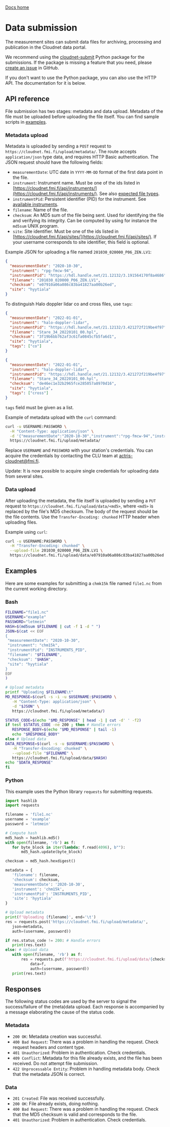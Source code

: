 [Docs home](https://docs.cloudnet.fmi.fi)

# Data submission

The measurement sites can submit data files for archiving,
processing and publication in the Cloudnet data portal.

<div class="note">
<p>
We recommend using
the <a href="https://github.com/actris-cloudnet/cloudnet-submit">cloudnet-submit</a>
Python package for the submissions.
If the package is missing a feature that you need,
please <a href="https://github.com/actris-cloudnet/cloudnet-submit/issues/new">create an issue</a>
in GitHub.
</p>
<p>
If you don't want to use the Python package,
you can also use the HTTP API.
The documentation for it is below.
</p>
</div>

## API reference

File submission has two stages: metadata and data upload. Metadata of the file must be uploaded
before uploading the file itself. You can find sample scripts in [examples](#examples).

### Metadata upload

Metadata is uploaded by sending a `POST` request to `https://cloudnet.fmi.fi/upload/metadata/`.
The route accepts `application/json` type data, and requires HTTP Basic authentication.
The JSON request should have the following fields:

- `measurementDate`: UTC date in `YYYY-MM-DD` format of the first data point in the file.
- `instrument`: Instrument name. Must be one of the ids listed in [https://cloudnet.fmi.fi/api/instruments/](https://cloudnet.fmi.fi/api/instruments/).
  See also [expected file types](upload-file-types.md).
- `instrumentPid`: Persistent identifier (PID) for the instrument. See [available instruments](https://instrumentdb.out.ocp.fmi.fi/).
- `filename`: Name of the file.
- `checksum`: An MD5 sum of the file being sent. Used for identifying the file and verifying its integrity.
  Can be computed by using for instance the `md5sum` UNIX program.
- `site`: Site identifier. Must be one of the ids listed in [https://cloudnet.fmi.fi/api/sites/](https://cloudnet.fmi.fi/api/sites/). If your username corresponds to site identifier, this field is optional.

Example JSON for uploading a file named `201030_020000_P06_ZEN.LV1`:

```json
{
  "measurementDate": "2020-10-30",
  "instrument": "rpg-fmcw-94",
  "instrumentPid": "https://hdl.handle.net/21.12132/3.191564170f8a4686",
  "filename": "201030_020000_P06_ZEN.LV1",
  "checksum": "e07910a06a086c83ba41827aa00b26ed",
  "site": "hyytiala"
}
```

To distinguish Halo doppler lidar co and cross files, use `tags`:
```json
{
  "measurementDate": "2022-01-01",
  "instrument": "halo-doppler-lidar",
  "instrumentPid": "https://hdl.handle.net/21.12132/3.421272f219be4f97",
  "filename": "Stare_34_20220101_00.hpl",
  "checksum": "3f19b6bb762af3c61fa0845cfb5fa6d1",
  "site": "hyytiala",
  "tags": ["co"]
}
```
```json
{
  "measurementDate": "2022-01-01",
  "instrument": "halo-doppler-lidar",
  "instrumentPid": "https://hdl.handle.net/21.12132/3.421272f219be4f97",
  "filename": "Stare_34_20220101_00.hpl",
  "checksum": "de46ec1e32b2965fce285057a8970d16",
  "site": "hyytiala",
  "tags": ["cross"]
}
```
`tags` field must be given as a list.



Example of metadata upload with the `curl` command:

```bash
curl -u USERNAME:PASSWORD \
  -H "Content-Type: application/json" \
  -d '{"measurementDate":"2020-10-30","instrument":"rpg-fmcw-94","instrumentPid": "https://hdl.handle.net/21.12132/3.191564170f8a4686","filename":"201030_020000_P06_ZEN.LV1","checksum":"e07910a06a086c83ba41827aa00b26ed","site":"hyytiala"}' \
  https://cloudnet.fmi.fi/upload/metadata/
```

Replace `USERNAME` and `PASSWORD` with your station's credentials. You can acquire the credentials
by contacting the CLU team at actris-cloudnet@fmi.fi.

Update: It is now possible to acquire single credentials for uploading data from several sites.

### Data upload

After uploading the metadata, the file itself is uploaded by sending a `PUT` request to `https://cloudnet.fmi.fi/upload/data/<md5>`,
where `<md5>` is replaced by the file's MD5 checksum. The body of the request should be the file contents.
Use the `Transfer-Encoding: chunked` HTTP header when uploading files.

Example using `curl`:

```bash
curl -u USERNAME:PASSWORD \
  -H "Transfer-Encoding: chunked" \
  --upload-file 201030_020000_P06_ZEN.LV1 \
  https://cloudnet.fmi.fi/upload/data/e07910a06a086c83ba41827aa00b26ed
```

## Examples

Here are some examples for submitting a `chmk15k` file named `file1.nc` from the current working directory.

### Bash

```bash
FILENAME="file1.nc"
USERNAME="example"
PASSWORD="letmein"
HASH=$(md5sum $FILENAME | cut -f 1 -d " ")
JSON=$(cat << EOF
{
 "measurementDate": "2020-10-30",
 "instrument": "chm15k",
 "instrumentPid": "INSTRUMENTS_PID",
 "filename": "$FILENAME",
 "checksum": "$HASH",
 "site": "hyytiala"
}
EOF
)

# Upload metadata
printf "Uploading $FILENAME\t"
MD_RESPONSE=$(curl -s -i -u $USERNAME:$PASSWORD \
   -H "Content-Type: application/json" \
   -d "$JSON" \
   https://cloudnet.fmi.fi/upload/metadata/)

STATUS_CODE=$(echo "$MD_RESPONSE" | head -1 | cut -d' ' -f2)
if test $STATUS_CODE -ne 200 ; then # Handle errors
   RESPONSE_BODY=$(echo "$MD_RESPONSE" | tail -1)
   echo "$RESPONSE_BODY"
else # Upload data
DATA_RESPONSE=$(curl -s -u $USERNAME:$PASSWORD \
   -H "Transfer-Encoding: chunked" \
   --upload-file "$FILENAME" \
   https://cloudnet.fmi.fi/upload/data/$HASH)
echo "$DATA_RESPONSE"
fi
```

### Python

This example uses the Python library `requests` for submitting requests.

```python
import hashlib
import requests

filename = 'file1.nc'
username = 'example'
password = 'letmein'

# Compute hash
md5_hash = hashlib.md5()
with open(filename, 'rb') as f:
   for byte_block in iter(lambda: f.read(4096), b""):
       md5_hash.update(byte_block)

checksum = md5_hash.hexdigest()

metadata = {
   'filename': filename,
   'checksum': checksum,
   'measurementDate': '2020-10-30',
   'instrument': 'chm15k',
   'instrumentPid': 'INSTRUMENTS_PID',
   'site': 'hyytiala'
}

# Upload metadata
print(f'Uploading {filename}', end='\t')
res = requests.post('https://cloudnet.fmi.fi/upload/metadata/',
   json=metadata,
   auth=(username, password))

if res.status_code != 200: # Handle errors
   print(res.text)
else: # Upload data
   with open(filename, 'rb') as f:
       res = requests.put(f'https://cloudnet.fmi.fi/upload/data/{checksum}',
           data=f,
           auth=(username, password))
   print(res.text)

```

## Responses

The following status codes are used by the server to signal the success/failure of the (meta)data upload.
Each response is accompanied by a message elaborating the cause of the status code.

### Metadata

- `200 OK`: Metadata creation was successful.
- `400 Bad Request`: There was a problem in handling the request. Check request headers and content type.
- `401 Unauthorized`: Problem in authentication. Check credentials.
- `409 Conflict`: Metadata for this file already exists, and the file has been received. Do not attempt file submission.
- `422 Unprocessable Entity`: Problem in handling metadata body. Check that the metadata JSON is correct.

### Data

- `201 Created`: File was received successfully.
- `200 OK`: File already exists, doing nothing.
- `400 Bad Request`: There was a problem in handling the request. Check that the MD5 checksum is valid and corresponds to the file.
- `401 Unauthorized`: Problem in authentication. Check credentials.
